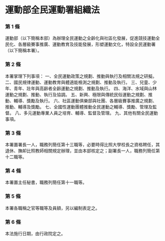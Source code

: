# 運動部全民運動署組織法

### 第 1 條

運動部（以下簡稱本部）為辦理全民運動之全齡化與社區化發展，促進競技運動全民化、各層級賽事推廣、運動教育及技能發展，形塑運動文化，特設全民運動署（以下簡稱本署）。

### 第 2 條

本署掌理下列事項：
一、全民運動政策之規劃、推動與執行及相關法規之研擬。
二、國民規律運動、運動教育與體適能檢測之規劃、推動及執行。
三、兒童、少年、青年、壯年與高齡者全齡運動之規劃、推動及執行。
四、海洋、水域與山林運動之規劃、推動、執行及協調。
五、新興、極限與傳統民俗運動之規劃、推動、輔導、獎勵及執行。
六、社區運動俱樂部與社團、各層級賽事推廣之規劃、推動、輔導及獎勵。
七、全國性運動團體推動全民運動之輔導、獎勵、管理及監督。
八、多元運動專業人員之培育、輔導、監督及管理。
九、其他有關全民運動事項。

### 第 3 條

本署置署長一人，職務列簡任第十三職等，必要時得比照大學校長之資格聘任，其退休、撫卹比照教師相關規定辦理，並由本部核定之；副署長一人，職務列簡任第十二職等。

### 第 4 條

本署置主任秘書，職務列簡任第十一職等。

### 第 5 條

本署各職稱之官等職等及員額，另以編制表定之。

### 第 6 條

本法施行日期，由行政院定之。
